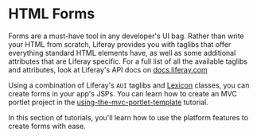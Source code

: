 # HTML Forms [](id=forms)

Forms are a must-have tool in any developer's UI bag. Rather than write
your HTML from scratch, Liferay provides you with taglibs that offer
everything standard HTML elements have, as well as some additional attributes
that are Liferay specific. For a full list of all the available taglibs and
attributes, look at Liferay's API docs on [docs.liferay.com](@platform-ref@/7.0-latest/taglibs/util-taglib)

Using a combination of Liferay's `AUI` taglibs and [Lexicon](https://liferay.github.io/clay/)
classes, you can create forms in your app's JSPs. You can learn how to create
an MVC portlet project in the [using-the-mvc-portlet-template](/develop/tutorials/-/knowledge_base/7-0/using-the-mvc-portlet-template) tutorial.

In this section of tutorials, you'll learn how to use the platform features
to create forms with ease. 
